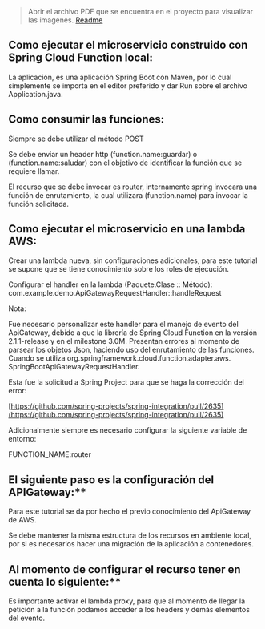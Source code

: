 > Abrir el archivo PDF que se encuentra en el proyecto para visualizar las imagenes. [Readme](README.pdf)

## Como ejecutar el microservicio construido con Spring Cloud Function local:

La aplicación, es una aplicación Spring Boot con Maven, por lo cual simplemente se importa en el editor preferido y dar Run sobre el archivo Application.java.

## Como consumir las funciones:

Siempre se debe utilizar el método POST

Se debe enviar un header http (function.name:guardar) o (function.name:saludar) con el objetivo de identificar la función que se requiere llamar.

El recurso que se debe invocar es router, internamente spring invocara una función de enrutamiento, la cual utilizara (function.name) para invocar la función solicitada.


## Como ejecutar el microservicio en una lambda AWS:

Crear una lambda nueva, sin configuraciones adicionales, para este tutorial se supone que se tiene conocimiento sobre los roles de ejecución.

Configurar el handler en la lambda (Paquete.Clase :: Método): com.example.demo.ApiGatewayRequestHandler::handleRequest

Nota:

Fue necesario personalizar este handler para el manejo de evento del ApiGateway, debido a que la librería de Spring Cloud Function en la versión 2.1.1-release y en el milestone 3.0M. Presentan errores al momento de parsear los objetos Json, haciendo uso del enrutamiento de las funciones. Cuando se utiliza org.springframework.cloud.function.adapter.aws. SpringBootApiGatewayRequestHandler.

Esta fue la solicitud a Spring Project para que se haga la corrección del error:

[https://github.com/spring-projects/spring-integration/pull/2635](https://github.com/spring-projects/spring-integration/pull/2635)

Adicionalmente siempre es necesario configurar la siguiente variable de entorno:

FUNCTION_NAME:router

## El siguiente paso es la configuración del APIGateway:**

Para este tutorial se da por hecho el previo conocimiento del ApiGateway de AWS.

Se debe mantener la misma estructura de los recursos en ambiente local, por si es necesarios hacer una migración de la aplicación a contenedores.

## Al momento de configurar el recurso tener en cuenta lo siguiente:**

Es importante activar el lambda proxy, para que al momento de llegar la petición a la función podamos acceder a los headers y demás elementos del evento.
